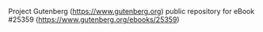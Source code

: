 Project Gutenberg (https://www.gutenberg.org) public repository for eBook #25359 (https://www.gutenberg.org/ebooks/25359)
